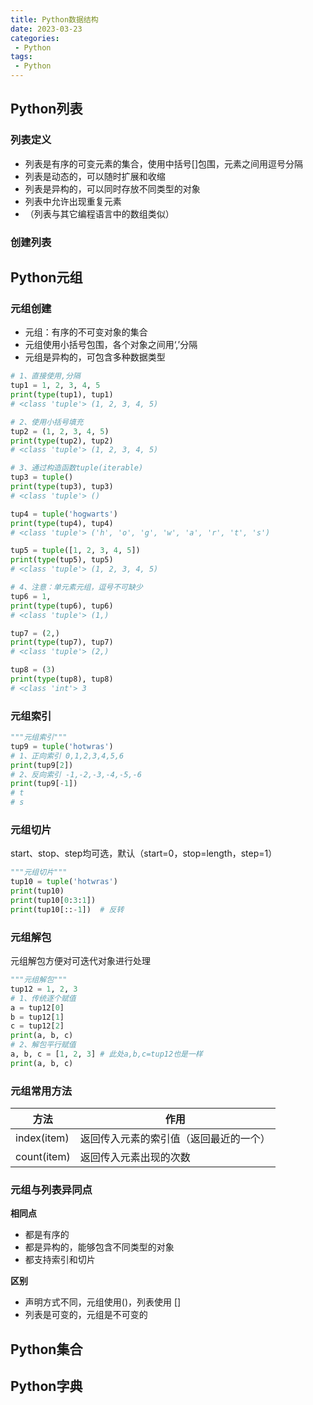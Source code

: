 ```yaml
---
title: Python数据结构
date: 2023-03-23
categories: 
 - Python
tags:
 - Python
---
```


## Python列表

### **列表定义**

- 列表是有序的可变元素的集合，使用中括号[]包围，元素之间用逗号分隔
- 列表是动态的，可以随时扩展和收缩
- 列表是异构的，可以同时存放不同类型的对象
- 列表中允许出现重复元素
- （列表与其它编程语言中的数组类似）

### 创建列表



## Python元组

### 元组创建

- 元组：有序的不可变对象的集合
- 元组使用小括号包围，各个对象之间用‘,’分隔
- 元组是异构的，可包含多种数据类型

```python
# 1、直接使用,分隔
tup1 = 1, 2, 3, 4, 5
print(type(tup1), tup1)
# <class 'tuple'> (1, 2, 3, 4, 5)

# 2、使用小括号填充
tup2 = (1, 2, 3, 4, 5)
print(type(tup2), tup2)
# <class 'tuple'> (1, 2, 3, 4, 5)

# 3、通过构造函数tuple(iterable)
tup3 = tuple()
print(type(tup3), tup3)
# <class 'tuple'> ()

tup4 = tuple('hogwarts')
print(type(tup4), tup4)
# <class 'tuple'> ('h', 'o', 'g', 'w', 'a', 'r', 't', 's')

tup5 = tuple([1, 2, 3, 4, 5])
print(type(tup5), tup5)
# <class 'tuple'> (1, 2, 3, 4, 5)

# 4、注意：单元素元组，逗号不可缺少
tup6 = 1,
print(type(tup6), tup6)
# <class 'tuple'> (1,)

tup7 = (2,)
print(type(tup7), tup7)
# <class 'tuple'> (2,)

tup8 = (3)
print(type(tup8), tup8)
# <class 'int'> 3

```

### 元组索引

```python
"""元组索引"""
tup9 = tuple('hotwras')
# 1、正向索引 0,1,2,3,4,5,6
print(tup9[2])
# 2、反向索引 -1,-2,-3,-4,-5,-6
print(tup9[-1])
# t
# s
```

### 元组切片

start、stop、step均可选，默认（start=0，stop=length，step=1）

```python
"""元组切片"""
tup10 = tuple('hotwras')
print(tup10)
print(tup10[0:3:1])
print(tup10[::-1])  # 反转
```

### 元组解包

元组解包方便对可迭代对象进行处理

```python
"""元组解包"""
tup12 = 1, 2, 3
# 1、传统逐个赋值
a = tup12[0]
b = tup12[1]
c = tup12[2]
print(a, b, c)
# 2、解包平行赋值
a, b, c = [1, 2, 3] # 此处a,b,c=tup12也是一样
print(a, b, c)
```



### 元组常用方法

| 方法        | 作用                                   |
| ----------- | -------------------------------------- |
| index(item) | 返回传入元素的索引值（返回最近的一个） |
| count(item) | 返回传入元素出现的次数                 |



### 元组与列表异同点

**相同点**

- 都是有序的
- 都是异构的，能够包含不同类型的对象
- 都支持索引和切片

**区别**

- 声明方式不同，元组使用()，列表使用 []
- 列表是可变的，元组是不可变的

## Python集合



## Python字典

